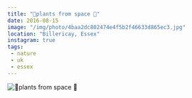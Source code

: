 ```yaml
---
title: "🌲plants from space 🍄"
date: 2016-08-15
image: "/img/photo/4baa2dc802474e4f5b2f46633d865ec3.jpg"
location: "Billericay, Essex"
instagram: true
tags:
 - nature
 - uk
 - essex
---
```


![🌲plants from space 🍄](/img/photo/4baa2dc802474e4f5b2f46633d865ec3.jpg)
